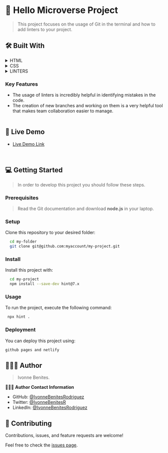 <!-- PROJECT DESCRIPTION -->

# 📖 Hello Microverse Project <a name="about-project"></a>

> This project focuses on the usage of Git in the terminal and how to add linters to your project.<br/>


## 🛠 Built With <a name="built-with"></a>


<details>
  <summary>HTML</summary>
</details>

<details>
  <summary>CSS</summary>
</details>

<details>
  <summary>LINTERS</summary>
</details>
<!-- Features -->


### Key Features <a name="key-features"></a>


- The usage of linters is incredibly helpful in identifying mistakes in the code.
- The creation of new branches and working on them is a very helpful tool that makes team collaboration easier to manage.<br/><br/>

<!-- LIVE DEMO -->

## 🚀 Live Demo <a name="live-demo"></a>


- [Live Demo Link](https://ivonnebenitesrodriguez.github.io/firstproject-mv/)

<!-- GETTING STARTED -->
<br/>

## 💻 Getting Started <a name="getting-started"></a>

> In order to develop this project you should follow these steps.

### Prerequisites

> Read the Git documentation and download **node.js** in your laptop.

<!--
Example command:

```sh
 gem install rails
```
 -->

### Setup

Clone this repository to your desired folder:

```sh
  cd my-folder
  git clone git@github.com:myaccount/my-project.git
```

### Install

Install this project with:

```sh
  cd my-project
  npm install --save-dev hint@7.x
```

### Usage

To run the project, execute the following command:



```sh
 npx hint .
```


### Deployment

You can deploy this project using:



```sh
github pages and netlify
```


<!-- AUTHORS -->

## 👩🏽‍💻 Author <a name="authors"></a>

> Ivonne Benites.

🙋🏽‍♀️ **Author Contact Information**

- GitHub: [@IvonneBenitesRodriguez](https://github.com/IvonneBenitesRodriguez)
- Twitter: [@IvonneBenitesR](https://twitter.com/IvonneBenitesR)
- LinkedIn: [@IvonneBenitesRodriguez](https://www.linkedin.com/in/ivonnebenites/)

<!-- CONTRIBUTING -->

## 🤝 Contributing <a name="contributing"></a>

Contributions, issues, and feature requests are welcome!

Feel free to check the [issues page](../../issues/).
